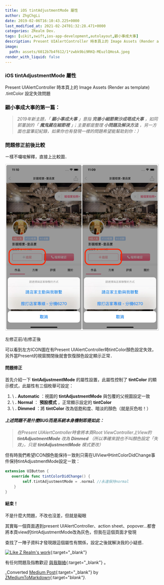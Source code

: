 ```yaml
---
title: iOS tintAdjustmentMode 屬性
author: ZhgChgLi
date: 2019-02-06T16:10:43.225+0000
last_modified_at: 2021-02-24T01:32:28.471+0000
categories: ZRealm Dev.
tags: [uikit,swift,ios-app-development,autolayout,顧小事成大事]
description: Present UIAlertController 時本頁上的 Image Assets (Render as template) .tintColor 設定失效問題
image:
  path: assets/6012b7b4f612/1*zwbk9bi9RKQ-MEuzlQHosA.jpeg
render_with_liquid: false
---
```


### iOS tintAdjustmentMode 屬性

Present UIAlertController 時本頁上的 Image Assets \(Render as template\) \.tintColor 設定失效問題
### 顧小事成大事的第一篇：
> _2019年新主題，「 **顧小事成大事** 」意指 **完善小細節聚沙成塔成大事** ，如同郭董說的「 **魔鬼藏在細節裡** 」；主要都是整理 **小問題及解決方法** ，另一方面也當筆記紀錄，如果你也有發現一樣的問題希望能幫助到你：）_ 


### 問題修正前後比較

ㄧ樣不囉唆解釋，直接上比較圖．


![左修正前/右修正後](/assets/6012b7b4f612/1*zwbk9bi9RKQ-MEuzlQHosA.jpeg)

左修正前/右修正後

可以看到左方ICON圖在有Present UIAlertController時tintColor顏色設定失效，另外當Present的視窗關閉後就會恢復顏色設定顯示正常．
#### 問題修正

首先介紹一下 **tintAdjustmentMode** 的屬性設置，此屬性控制了 **tintColor** 的顯示模式，此屬性有三個枚舉可設定：
1. \ **.**  **Automatic** ：視圖的 **tintAdjustmentMode** 與包覆的父視圖設定一致
2. \ **.**  **Normal** ： **預設模式** ，正常顯示設定的 **tintColor**
3. \ **.**  **Dimmed** ：將 **tintColor** 改為低飽和度、暗淡的顏色（就是灰色啦！）

#### _上述問題不是什麼BUG而是系統本身機制即是如此：_
> _在Present UIAlertController時會將本頁Root ViewController上View的 **tintAdjustmentMode** 改為 **Dimmed** （所以準確來說也不叫顏色設定「失效」，只是 **tintAdjustmentMode** 模式更改）_ 



但有時我們希望ICON顏色能保持ㄧ致則只需在UIView中tintColorDidChange事件保持tintAdjustmentMode設定ㄧ致：
```swift
extension UIButton { 
   override func tintColorDidChange() {
        self.tintAdjustmentMode = .normal //永遠保持normal
    }
}
```
#### 結束！

不是什麼大問題，不改也沒差，但就是礙眼

其實每一個頁面遇到present UIAlertController、action sheet、popover…都會將本頁view的tintAdjustmentMode改為灰色，但我在這個頁面才發現

查找了一陣子資料才發現跟這個屬性有關係，設定之後就解決我的小疑惑．


[![Like Z Realm's work](https://button.like.co/images/og/likebutton.png "Like Z Realm's work")](https://button.like.co/zhgchgli){:target="_blank"}


有任何問題及指教歡迎 [與我聯絡](https://www.zhgchg.li/contact){:target="_blank"} 。



_Converted [Medium Post](https://medium.com/zrealm-ios-dev/%E9%A1%A7%E5%B0%8F%E4%BA%8B%E6%88%90%E5%A4%A7%E4%BA%8B-1-ios-tintadjustmentmode-%E5%B1%AC%E6%80%A7-6012b7b4f612){:target="_blank"} by [ZMediumToMarkdown](https://github.com/ZhgChgLi/ZMediumToMarkdown){:target="_blank"}._
